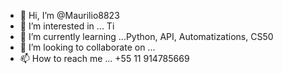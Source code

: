 - 👋 Hi, I’m @Maurilio8823
- 👀 I’m interested in ... Ti
- 🌱 I’m currently learning ...Python, API, Automatizations, CS50
- 💞️ I’m looking to collaborate on ... 
- 📫 How to reach me ... +55 11 914785669

<!---
Maurilio8823/Maurilio8823 is a ✨ special ✨ repository because its `README.md` (this file) appears on your GitHub profile.
You can click the Preview link to take a look at your changes.
--->
